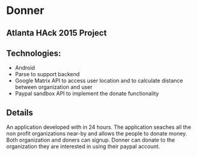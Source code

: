 # Donner
## Atlanta HAck 2015 Project

## Technologies:
  - Android
  - Parse to support backend
  - Google Matrix API to access user location and to calculate distance between organization and user
  - Paypal sandbox API to implement the donate functionality
  
## Details
An application developed with in 24 hours. The application seaches all the non profit organizations near-by and allows the people to donate money. Both organization and doners can signup. Donner can donate to the organization they are interested in using their paypal account. 
 
